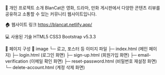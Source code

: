 📌 개인 프로젝트 소개
BlanCat은 영화, 드라마, 만화 게시판에서 다양한 콘텐츠 리뷰를 공유하고 소통할 수 있는 커뮤니티 웹사이트입니다.

🏠 웹사이트 링크
https://blancat.netlify.app/

💻 사용된 기술
HTML5
CSS3
Bootstrap v5.3.3

📑 페이지 구성
📁 image
  └─ 로고, 포스터 등 이미지 파일
├─ index.html (메인 페이지)
├─ login.html (로그인 화면)
├─ sign-up.html (회원가입 화면)
├─ email-verification (이메일 확인 화면)
├─ reset-password.html (비밀번호 재설정 화면)
└─ delete-account.html (계정 삭제 화면)
